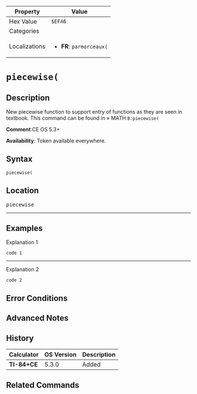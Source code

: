 | Property      | Value |
|---------------|-------|
| Hex Value     | `$EFA6`|
| Categories    | <ul></ul> |
| Localizations | <ul><li><b>FR</b>: `parmorceaux(`</li></ul> |

# `piecewise(`

## Description
New piecewise function to support entry of functions as they are seen in textbook. This command can be found in » MATH `B:piecewise(`

<b>Comment</b>:CE OS 5.3+

<b>Availability</b>: Token available everywhere.

## Syntax
`piecewise(`

## Location
<kbd>piecewise</kbd>
<hr>

## Examples

Explanation 1
```ti-basic
code 1
```
---
Explanation 2
```ti-basic
code 2
```

## Error Conditions


## Advanced Notes


## History
| Calculator | OS Version | Description |
|------------|------------|-------------|
| <b>TI-84+CE</b> | 5.3.0 | Added

## Related Commands

    